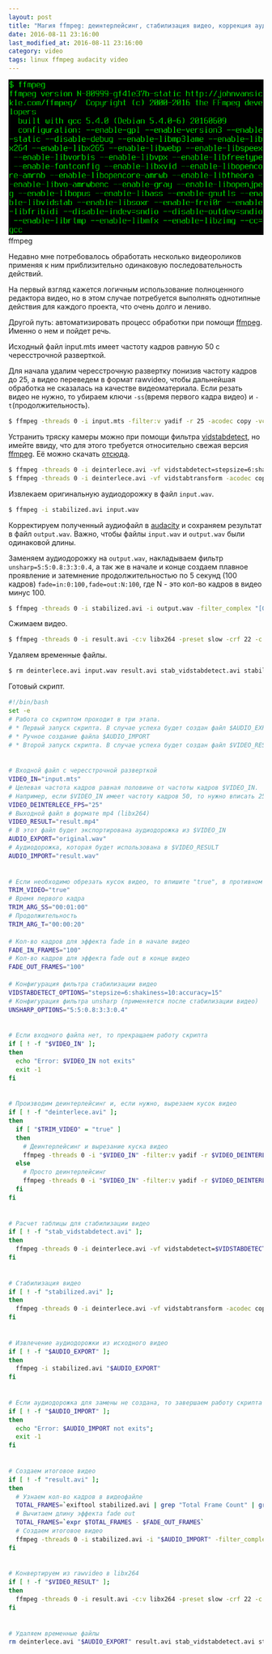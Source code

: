 ```yaml
---
layout: post
title: "Магия ffmpeg: деинтерлейсинг, стабилизация видео, коррекция аудиодорожки"
date: 2016-08-11 23:16:00
last_modified_at: 2016-08-11 23:16:00
category: video
tags: linux ffmpeg audacity video
---
```


<div class="post-image-container">
<img class="post-image-img" src="/img/posts/2016-08-11-ffmpeg-as-simple-video-editor/1.png">
<div class="post-image-caption">ffmpeg</div>
</div>

Недавно мне потребовалось обработать несколько видеороликов применяя
к ним приблизительно одинаковую последовательность действий.

На первый взгляд кажется логичным использование полноценного редактора видео, но в этом случае
потребуется выполнять однотипные действия для каждого проекта, что очень долго и лениво.

Другой путь: автоматизировать процесс обработки при помощи [ffmpeg](https://ffmpeg.org/). Именно о нем и пойдет речь.

<!--more-->

Исходный файл input.mts имеет частоту кадров равную 50 с чересстрочной разверткой.

Для начала удалим чересстрочную развертку понизив частоту кадров до 25, а видео переведем в формат rawvideo,
чтобы дальнейшая обработка не сказалась на качестве видеоматериала.
Если резать видео не нужно, то убираем ключи `-ss`(время первого кадра видео) и `-t`(продолжительность).

```bash
$ ffmpeg -threads 0 -i input.mts -filter:v yadif -r 25 -acodec copy -vcodec rawvideo -ss 00:00:00 -t 00:02:34 -y deinterlece.avi
```

Устранить тряску камеры можно при помощи фильтра [vidstabdetect](https://ffmpeg.org/ffmpeg-filters.html#vidstabdetect-1), но
имейте ввиду, что для этого требуется относительно свежая версия [ffmpeg](https://ffmpeg.org/). Её можно
скачать [отсюда](https://ffmpeg.org/download.html).

```bash
$ ffmpeg -threads 0 -i deinterlece.avi -vf vidstabdetect=stepsize=6:shakiness=10:accuracy=15 -acodec copy -vcodec rawvideo -y stab_vidstabdetect.avi
$ ffmpeg -threads 0 -i deinterlece.avi -vf vidstabtransform -acodec copy -vcodec rawvideo -y stabilized.avi
```

Извлекаем оригинальную аудиодорожку в файл `input.wav`.

```bash
$ ffmpeg -i stabilized.avi input.wav
```

Корректируем полученный аудиофайл в [audacity](http://www.audacityteam.org/) и сохраняем результат в файл `output.wav`.
Важно, чтобы файлы `input.wav` и `output.wav` были одинаковой длины.

Заменяем аудиодорожку на `output.wav`, накладываем фильтр `unsharp=5:5:0.8:3:3:0.4`,
а так же в начале и конце создаем плавное проявление и затемнение продолжительностью
по 5 секунд (100 кадров) `fade=in:0:100,fade=out:N:100`, где N - это кол-во кадров в видео минус 100.

```bash
$ ffmpeg -threads 0 -i stabilized.avi -i output.wav -filter_complex "[0:v]unsharp=5:5:0.8:3:3:0.4,fade=in:0:100,fade=out:1394:100" -acodec copy -vcodec rawvideo -map 1:a -map 0:v -y result.avi
```

Сжимаем видео.

```bash
$ ffmpeg -threads 0 -i result.avi -c:v libx264 -preset slow -crf 22 -c:a aac -b:a 256k result.mp4
```

Удаляем временные файлы.

```bash
$ rm deinterlece.avi input.wav result.avi stab_vidstabdetect.avi stabilized.avi transforms.trf
```

Готовый скрипт.

```bash
#!/bin/bash
set -e
# Работа со скриптом проходит в три этапа.
# * Первый запуск скрипта. В случае успеха будет создан файл $AUDIO_EXPORT
# * Ручное создание файла $AUDIO_IMPORT
# * Второй запуск скрипта. В случае успеха будет создан файл $VIDEO_RESULT


# Входной файл с чересстрочной разверткой
VIDEO_IN="input.mts"
# Целевая частота кадров равная половине от частоты кадров $VIDEO_IN.
# Например, если $VIDEO_IN имеет частоту кадров 50, то нужно вписать 25
VIDEO_DEINTERLECE_FPS="25"
# Выходной файл в формате mp4 (libx264)
VIDEO_RESULT="result.mp4"
# В этот файл будет экспортирована аудиодорожка из $VIDEO_IN
AUDIO_EXPORT="original.wav"
# Аудиодорожка, которая будет использована в $VIDEO_RESULT
AUDIO_IMPORT="result.wav"


# Если необходимо обрезать кусок видео, то впишите "true", в противном случае "false"
TRIM_VIDEO="true"
# Время первого кадра
TRIM_ARG_SS="00:01:00"
# Продолжительность
TRIM_ARG_T="00:00:20"

# Кол-во кадров для эффекта fade in в начале видео
FADE_IN_FRAMES="100"
# Кол-во кадров для эффекта fade out в конце видео
FADE_OUT_FRAMES="100"

# Конфигурация фильтра стабилизации видео
VIDSTABDETECT_OPTIONS="stepsize=6:shakiness=10:accuracy=15"
# Конфигурация фильтра unsharp (применяется после стабилизации видео)
UNSHARP_OPTIONS="5:5:0.8:3:3:0.4"


# Если входного файла нет, то прекращаем работу скрипта
if [ ! -f "$VIDEO_IN" ];
then
  echo "Error: $VIDEO_IN not exits"
  exit -1
fi


# Производим деинтерлейсинг и, если нужно, вырезаем кусок видео
if [ ! -f "deinterlece.avi" ];
then
  if [ "$TRIM_VIDEO" = "true" ]
  then
    # Деинтерлейсинг и вырезание куска видео
    ffmpeg -threads 0 -i "$VIDEO_IN" -filter:v yadif -r $VIDEO_DEINTERLECE_FPS -acodec copy -vcodec rawvideo -ss $TRIM_ARG_SS -t $TRIM_ARG_T -y deinterlece.avi
  else
    # Просто деинтерлейсинг
    ffmpeg -threads 0 -i "$VIDEO_IN" -filter:v yadif -r $VIDEO_DEINTERLECE_FPS -acodec copy -vcodec rawvideo -y deinterlece.avi
  fi
fi


# Расчет таблицы для стабилизации видео
if [ ! -f "stab_vidstabdetect.avi" ];
then
  ffmpeg -threads 0 -i deinterlece.avi -vf vidstabdetect=$VIDSTABDETECT_OPTIONS -acodec copy -vcodec rawvideo -y stab_vidstabdetect.avi
fi


# Стабилизация видео
if [ ! -f "stabilized.avi" ];
then
  ffmpeg -threads 0 -i deinterlece.avi -vf vidstabtransform -acodec copy -vcodec rawvideo -y stabilized.avi
fi


# Извлечение аудиодорожки из исходного видео
if [ ! -f "$AUDIO_EXPORT" ];
then
  ffmpeg -i stabilized.avi "$AUDIO_EXPORT"
fi


# Если аудиодорожка для замены не создана, то завершаем работу скрипта
if [ ! -f "$AUDIO_IMPORT" ];
then
  echo "Error: $AUDIO_IMPORT not exits";
  exit -1
fi


# Создаем итоговое видео
if [ ! -f "result.avi" ];
then
  # Узнаем кол-во кадров в видеофайле
  TOTAL_FRAMES=`exiftool stabilized.avi | grep "Total Frame Count" | grep -oE "[^:]+$" | tr -d '[[:space:]]'`
  # Вычитаем длину эффекта fade out
  TOTAL_FRAMES=`expr $TOTAL_FRAMES - $FADE_OUT_FRAMES`
  # Создаем итоговое видео
  ffmpeg -threads 0 -i stabilized.avi -i "$AUDIO_IMPORT" -filter_complex "[0:v]unsharp=$UNSHARP_OPTIONS,fade=in:0:$FADE_IN_FRAMES,fade=out:$TOTAL_FRAMES:$FADE_OUT_FRAMES" -acodec copy -vcodec rawvideo -map 1:a -map 0:v -y result.avi
fi


# Конвертируем из rawvideo в libx264
if [ ! -f "$VIDEO_RESULT" ];
then
  ffmpeg -threads 0 -i result.avi -c:v libx264 -preset slow -crf 22 -c:a aac -b:a 256k "$VIDEO_RESULT"
fi


# Удаляем временные файлы
rm deinterlece.avi "$AUDIO_EXPORT" result.avi stab_vidstabdetect.avi stabilized.avi transforms.trf
```
